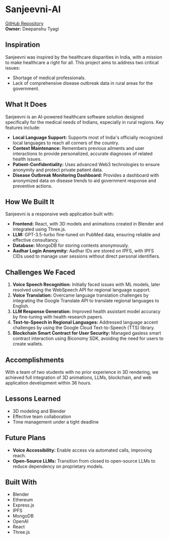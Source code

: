 # Sanjeevni-AI

[GitHub Repository](https://github.com/deepanshutyagi29/Sanjeevni-ai)  
**Owner:** Deepanshu Tyagi

## Inspiration
Sanjeevni was inspired by the healthcare disparities in India, with a mission to make healthcare a right for all. This project aims to address two critical issues:
- Shortage of medical professionals.
- Lack of comprehensive disease outbreak data in rural areas for the government.

## What It Does
Sanjeevni is an AI-powered healthcare software solution designed specifically for the medical needs of Indians, especially in rural regions. Key features include:

- **Local Language Support:** Supports most of India's officially recognized local languages to reach all corners of the country.
- **Context Maintenance:** Remembers previous ailments and user interactions to provide personalized, accurate diagnoses of related health issues.
- **Patient-Confidentiality:** Uses advanced Web3 technologies to ensure anonymity and protect private patient data.
- **Disease Outbreak Monitoring Dashboard:** Provides a dashboard with anonymized data on disease trends to aid government response and preventive actions.

## How We Built It
Sanjeevni is a responsive web application built with:
- **Frontend:** React, with 3D models and animations created in Blender and integrated using Three.js.
- **LLM:** GPT-3.5-turbo fine-tuned on PubMed data, ensuring reliable and effective consultancy.
- **Database:** MongoDB for storing contexts anonymously.
- **Aadhar Login Anonymity:** Aadhar IDs are stored on IPFS, with IPFS CIDs used to manage user sessions without direct personal identifiers.

## Challenges We Faced
1. **Voice Speech Recognition:** Initially faced issues with ML models, later resolved using the WebSpeech API for regional language support.
2. **Voice Translation:** Overcame language translation challenges by integrating the Google Translate API to translate regional languages to English.
3. **LLM Response Generation:** Improved health assistant model accuracy by fine-tuning with health research papers.
4. **Text-to-Speech in Regional Languages:** Addressed language accent challenges by using the Google Cloud Text-to-Speech (TTS) library.
5. **Blockchain Smart Contract for User Security:** Managed gasless smart contract interaction using Biconomy SDK, avoiding the need for users to create wallets.

## Accomplishments
With a team of two students with no prior experience in 3D rendering, we achieved full integration of 3D animations, LLMs, blockchain, and web application development within 36 hours.

## Lessons Learned
- 3D modeling and Blender
- Effective team collaboration
- Time management under a tight deadline

## Future Plans
- **Voice Accessibility:** Enable access via automated calls, improving reach.
- **Open-Source LLMs:** Transition from closed to open-source LLMs to reduce dependency on proprietary models.

## Built With
- Blender
- Ethereum
- Express.js
- IPFS
- MongoDB
- OpenAI
- React
- Three.js
